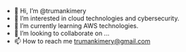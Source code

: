- 👋 Hi, I’m @trumankimery
- 👀 I’m interested in cloud technologies and cybersecurity.
- 🌱 I’m currently learning AWS technologies.
- 💞️ I’m looking to collaborate on ...
- 📫 How to reach me trumankimery@gmail.com

<!---
trumankimery/trumankimery is a ✨ special ✨ repository because its `README.md` (this file) appears on your GitHub profile.
You can click the Preview link to take a look at your changes.
--->
